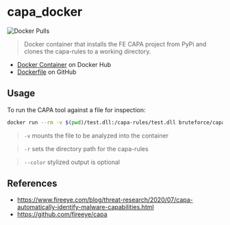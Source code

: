 # capa_docker

![Docker Pulls](https://img.shields.io/docker/pulls/bruteforce/capa.svg)

>Docker container that installs the FE CAPA project from PyPi and clones the capa-rules to a working directory.

- [Docker Container](https://hub.docker.com/r/bruteforce/capa) on Docker Hub
- [Dockerfile](https://github.com/beerMT/dockerfiles/blob/main/capa/capa.Dockerfile) on GitHub

## Usage

To run the CAPA tool against a file for inspection:

```bash
docker run --rm -v $(pwd)/test.dll:/capa-rules/test.dll bruteforce/capa -r /capa-rules --color auto test.dll
```

> `-v` mounts the file to be analyzed into the container

> `-r` sets the directory path for the capa-rules

> `--color` stylized output is optional

## References

* https://www.fireeye.com/blog/threat-research/2020/07/capa-automatically-identify-malware-capabilities.html
* https://github.com/fireeye/capa 
